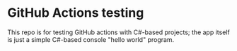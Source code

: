 # GitHub Actions testing
This repo is for testing GitHub actions with C#-based projects; the app itself is just a simple C#-based console "hello world" program.
